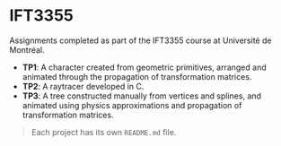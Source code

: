 # IFT3355

Assignments completed as part of the IFT3355 course at Université de Montréal.

- **TP1**: A character created from geometric primitives, arranged and animated through the propagation of transformation matrices.
- **TP2**: A raytracer developed in C.
- **TP3**: A tree constructed manually from vertices and splines, and animated using physics approximations and propagation of transformation matrices.

> Each project has its own `README.md` file.
